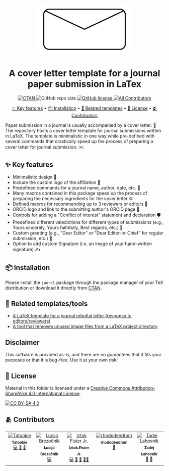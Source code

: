 <p align="center">
  <img alt="logo" width="300" src="imgs/logo.png">
</p>

<h1 align="center">
  A cover letter template for a journal paper submission in LaTex
</h1>

<p align="center">
  <a href="https://ctan.org/pkg/jourcl">
    <img alt="CTAN" src="https://img.shields.io/ctan/v/jourcl.svg" />
  </a>
  <img alt="GitHub repo size" src="https://img.shields.io/github/repo-size/firefly-cpp/cover-letter-latex" />
  <a href="https://github.com/firefly-cpp/cover-letter-latex/blob/master/LICENSE">
    <img alt="GitHub license" src="https://img.shields.io/github/license/firefly-cpp/cover-letter-latex.svg" />
  </a>
  <a href="#-contributors">
    <img alt="All Contributors" src="https://img.shields.io/badge/all_contributors-4-orange.svg" />
  </a>
</p>

<p align="center">
  <a href="#-key-features">✨ Key features</a> •
  <a href="#-installation">📦 Installation</a> •
  <a href="#-related-templates">🔗 Related templates</a> •
  <a href="#-license">🔑 License</a> •
  <a href="#-contributors">🫂 Contributors</a>
</p>

Paper submission in a journal is usually accompanied by a cover letter. 📝 The repository hosts a cover letter template for journal submissions written in LaTeX. The template is minimalistic in one way while pre-defined with several commands that drastically speed up the process of preparing a cover letter for journal submission. ✉️

## ✨ Key features
- Minimalistic design 🎨
- Include the custom logo of the affiliation 🏢
- Predefined commands for a journal name, author, date, etc. 📅
- Many macros contained in this package speed up the process of preparing the necessary ingredients for the cover letter ⚙️
- Defined macros for recommending up to 3 reviewers or editors 👥
- ORCID logo and link to the submitting author's ORCID page 🔗
- Controls for adding a "Conflict of interest" statement and declaration 🛡️
- Predefined different valedictions for different types of submissions (e.g., Yours sincerely, Yours faithfully, Best regards, etc.) 📝
- Custom greeting (e.g., "Dear Editor" or "Dear Editor-in-Chief" for regular submission, etc.) 👋
- Option to add custom Signature (i.e. an image of your hand-written signature) ✍️

## 📦 Installation
Please install the `jourcl` package through the package manager of your TeX distribution or download it directly from [CTAN](https://www.ctan.org/pkg/jourcl).

## 🔗 Related templates/tools

- [A LaTeX template for a journal rebuttal letter (response to editors/reviewers)](https://github.com/firefly-cpp/latex-response-reviewers)
- [A tool that removes unused image files from a LaTeX project directory](https://github.com/firefly-cpp/latex-clean-fig)

## Disclaimer
This software is provided as-is, and there are no guarantees that it fits your purposes or that it is bug-free. Use it at your own risk!

## 🔑 License
Material in this folder is licensed under a
[Creative Commons Attribution-ShareAlike 4.0 International License][cc-by-sa].

[![CC BY-SA 4.0][cc-by-sa-image]][cc-by-sa]

[cc-by-sa]: http://creativecommons.org/licenses/by-sa/4.0/
[cc-by-sa-image]: https://licensebuttons.net/l/by-sa/4.0/88x31.png
[cc-by-sa-shield]: https://img.shields.io/badge/License-CC%20BY--SA%204.0-lightgrey.svg

## 🫂 Contributors

<!-- ALL-CONTRIBUTORS-LIST:START - Do not remove or modify this section -->
<!-- prettier-ignore-start -->
<!-- markdownlint-disable -->
<table>
  <tbody>
    <tr>
      <td align="center" valign="top" width="14.28%"><a href="https://github.com/KukovecRok"><img src="https://avatars.githubusercontent.com/u/33880044?v=4?s=100" width="100px;" alt="Tatookie"/><br /><sub><b>Tatookie</b></sub></a><br /><a href="https://github.com/firefly-cpp/cover-letter-latex/commits?author=KukovecRok" title="Code">💻</a> <a href="https://github.com/firefly-cpp/cover-letter-latex/issues?q=author%3AKukovecRok" title="Bug reports">🐛</a> <a href="#ideas-KukovecRok" title="Ideas, Planning, & Feedback">🤔</a></td>
      <td align="center" valign="top" width="14.28%"><a href="https://github.com/lucijabrezocnik"><img src="https://avatars.githubusercontent.com/u/36370699?v=4?s=100" width="100px;" alt="Lucija Brezočnik"/><br /><sub><b>Lucija Brezočnik</b></sub></a><br /><a href="https://github.com/firefly-cpp/cover-letter-latex/commits?author=lucijabrezocnik" title="Code">💻</a></td>
      <td align="center" valign="top" width="14.28%"><a href="http://www.iztok-jr-fister.eu/"><img src="https://avatars.githubusercontent.com/u/1633361?v=4?s=100" width="100px;" alt="Iztok Fister Jr."/><br /><sub><b>Iztok Fister Jr.</b></sub></a><br /><a href="https://github.com/firefly-cpp/cover-letter-latex/commits?author=firefly-cpp" title="Code">💻</a> <a href="https://github.com/firefly-cpp/cover-letter-latex/issues?q=author%3Afirefly-cpp" title="Bug reports">🐛</a> <a href="#ideas-firefly-cpp" title="Ideas, Planning, & Feedback">🤔</a> <a href="#mentoring-firefly-cpp" title="Mentoring">🧑‍🏫</a></td>
      <td align="center" valign="top" width="14.28%"><a href="https://github.com/rhododendrom"><img src="https://avatars.githubusercontent.com/u/3198785?v=4?s=100" width="100px;" alt="rhododendrom"/><br /><sub><b>rhododendrom</b></sub></a><br /><a href="#design-rhododendrom" title="Design">🎨</a></td>
      <td align="center" valign="top" width="14.28%"><a href="https://github.com/lahovniktadej"><img src="https://avatars.githubusercontent.com/u/57890734?v=4?s=100" width="100px;" alt="Tadej Lahovnik"/><br /><sub><b>Tadej Lahovnik</b></sub></a><br /><a href="https://github.com/firefly-cpp/cover-letter-latex/commits?author=lahovniktadej" title="Documentation">📖</a> <a href="https://github.com/firefly-cpp/cover-letter-latex/issues?q=author%3Alahovniktadej" title="Bug reports">🐛</a></td>
    </tr>
  </tbody>
</table>

<!-- markdownlint-restore -->
<!-- prettier-ignore-end -->

<!-- ALL-CONTRIBUTORS-LIST:END -->
<!-- prettier-ignore-start -->
<!-- markdownlint-disable -->

<!-- markdownlint-restore -->
<!-- prettier-ignore-end -->

<!-- ALL-CONTRIBUTORS-LIST:END -->

